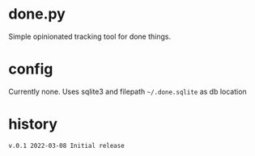 # done.py

Simple opinionated tracking tool for done things.


# config
Currently none. Uses sqlite3 and filepath `~/.done.sqlite` as db location



# history
```
v.0.1 2022-03-08 Initial release
```



